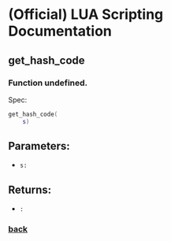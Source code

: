 
# (Official) LUA Scripting Documentation

## get_hash_code

### Function undefined.

Spec:
```lua
get_hash_code(
	s)
```
## Parameters:
- `s:` 

## Returns:
- `:` 

### [back](../other)
